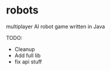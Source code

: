# robots

multiplayer AI robot game written in Java

TODO:
- Cleanup
- Add full lib
- fix api stuff
